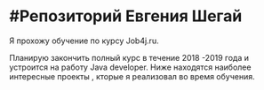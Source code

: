 # #Репозиторий Евгения Шегай
Я прохожу обучение по курсу Job4j.ru. 

Планирую закончить полный курс в течение 2018 -2019 года и устроится на работу Java developer.
Ниже находятся наиболее интересные проекты , кторые я реализовал во время обучения.